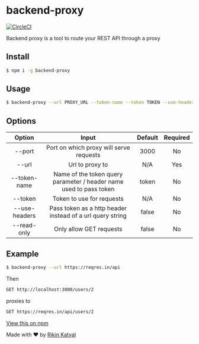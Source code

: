 # backend-proxy
[![CircleCI](https://circleci.com/gh/murcul/backend-proxy.svg?style=shield)](https://circleci.com/gh/murcul/backend-proxy)

Backend proxy is a tool to route your REST API through a proxy

## Install

```bash
$ npm i -g backend-proxy
```

## Usage

```bash
$ backend-proxy --url PROXY_URL --token-name --token TOKEN --use-headers --read-only
```

## Options

| Option        | Input         | Default  | Required |
| :-------------: |:-------------:| :-----:| :-----:|
| --port | Port on which proxy will serve requests | 3000 | No |
| --url | Url to proxy to | N/A | Yes |
| --token-name | Name of the token query parameter / header name used to pass token | token | No |
| --token | Token to use for requests | N/A | No |
| --use-headers | Pass token as a http header instead of a url query string | false | No |
| --read-only | Only allow GET requests | false | No |

## Example

```bash
$ backend-proxy --url https://reqres.in/api
```
Then
```bash
GET http://localhost:3000/users/2
```
proxies to
```bash
GET https://reqres.in/api/users/2
```

[View this on npm](https://www.npmjs.com/package/backend-proxy)


Made with ❤ by [Rikin Katyal](https://github.com/sirvar)
